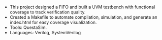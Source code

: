  + This project designed a FIFO and built a UVM testbench with functional coverage to track verification quality.
 + Created a Makefile to automate compilation, simulation, and generate an index.html for easy coverage visualization.
 + Tools: QuestaSim.
 + Languages: Verilog, SystemVerilog
